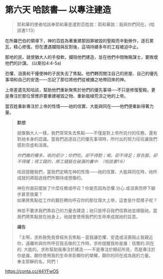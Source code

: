 # 第六天 哈該書— 以專注建造
> 耶和華的使者哈該奉耶和華差遣對百姓說：耶和華說：我與你們同在。(哈該書1:13）

在所羅巴伯的領導下，神的百姓為著重建那因罪被毀的聖殿而辛勤勞作，逐石累瓦，精心修復。但在遭遇攔阻與反對後，這項持續多年的工程被迫中止。

那地的民，就使猶大人的手發軟，攔阻他們建造，並在他們中間賄賂謀士，要敗壞他們的計謀。
(以斯拉4:4-5a)

恐懼、沮喪和干擾使神的子民失去了焦點。他們轉而關注自己的房屋、自己的優先事項和自己的安逸——忘記了那位將他們從被擄之地帶回來的神。

上帝差遣先知哈該，幫助他們重新聚焦於他們的優先事項──不只是修復聖殿，更是專注於那位曾應許要重建被毀之物、重新栽植荒涼之地的上帝。

當百姓重新專注於上帝的性情——祂的信實、大能與同在——他們便重新得著力量。

                   
> **默想**
>
> 就像猶大人一樣，我們常常失去焦點——不僅是對上帝所託付的任務，還有對祂本身的認識。當我們追逐自己的優先事項時，所付出的努力往往讓我們感到空虛和沮喪。
>
> _你們撒的種多，收的卻少；你們吃，卻不得飽；喝，卻不得足；穿衣服，卻不得暖；得工錢的，將工錢裝在破漏的囊中. （哈該書1:6）_
>
> 哈該提醒我們，當我們定睛在神的性情——祂的信實、大能與同在時，祂所成就的將超過我們所期待或想像的。
>
> 神在你面前擺放了什麼任務或呼召？你是否因為恐懼.分心.或沮喪而停下腳步甚至放棄？  
> 如果將焦點從工作的艱巨轉向呼召你的那位偉大上帝，這會是什麼樣子呢？
> 
> 神並不要求我們靠自己的力量去建造；祂只是呼召我們信靠祂並順服祂。當我們將焦點放在祂身上，祂就會使用我們的生命來成就祂的旨意。

                    
> **禱告**
>
> 「主啊，求祢赦免我曾經失去焦點－當我讓恐懼、安逸或沮喪阻止我親近你，遠離祢與你所呼召我去做的工作時。求祢提醒我祢是誰：信實的.同在的. 大能的。求祢幫助我專注於建造－—不是專注於眼前所見，而是專注於你是誰。願你使用我的生命來彰顯你的榮耀，願你的同在成為我的力量。  
> 奉主耶穌的名，阿們！

https://conta.cc/44YFwOS
